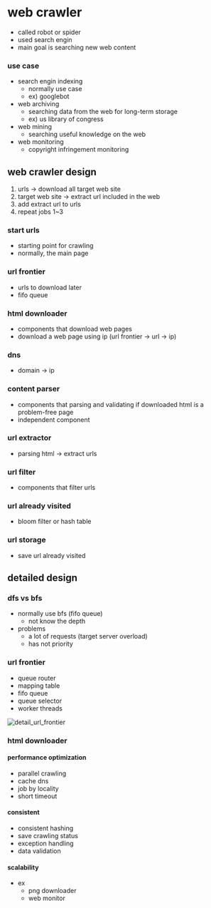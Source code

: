 # web crawler
- called robot or spider
- used search engin
- main goal is searching new web content

### use case
- search engin indexing
  - normally use case
  - ex) googlebot
- web archiving
  - searching data from the web for long-term storage
  - ex) us library of congress
- web mining
  - searching useful knowledge on the web
- web monitoring
  - copyright infringement monitoring

## web crawler design
1. urls -> download all target web site
2. target web site -> extract url included in the web
3. add extract url to urls
4. repeat jobs 1~3

### start urls
- starting point for crawling
- normally, the main page

### url frontier
- urls to download later
- fifo queue

### html downloader
- components that download web pages
- download a web page using ip (url frontier -> url -> ip)

### dns
- domain -> ip

### content parser
- components that parsing and validating if downloaded html is a problem-free page
- independent component

### url extractor
- parsing html -> extract urls

### url filter
- components that filter urls

### url already visited
- bloom filter or hash table

### url storage
- save url already visited

## detailed design

### dfs vs bfs
- normally use bfs (fifo queue)
  - not know the depth
- problems
  - a lot of requests (target server overload)
  - has not priority

### url frontier
- queue router
- mapping table
- fifo queue
- queue selector
- worker threads

![detail_url_frontier](https://github.com/z1zon/z1zon-study/assets/49899406/20294059-f5dc-4cd4-bd62-4737ef0acf34)

### html downloader
#### performance optimization
- parallel crawling
- cache dns
- job by locality
- short timeout

#### consistent
- consistent hashing
- save crawling status
- exception handling
- data validation

#### scalability
- ex
  - png downloader
  - web monitor
